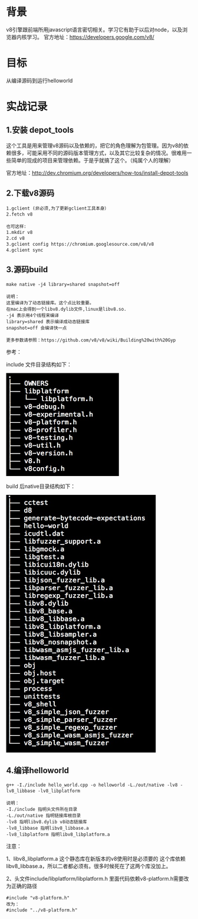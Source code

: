 # 背景

v8引擎跟前端所用javascript语言密切相关。学习它有助于以后对node，以及浏览器内核学习。
官方地址：https://developers.google.com/v8/

# 目标

从编译源码到运行helloworld    

# 实战记录

## 1.安装 depot_tools

这个工具是用来管理v8源码以及依赖的，把它的角色理解为包管理。因为v8的依赖很多，可能采用不同的源码版本管理方式，以及其它比较复杂的情况。很难用一些简单的现成的项目来管理依赖。于是乎就搞了这个。（纯属个人的理解）

官方地址：http://dev.chromium.org/developers/how-tos/install-depot-tools

## 2.下载v8源码

```
1.gclient (非必须,为了更新gclient工具本身）
2.fetch v8

也可这样:
1.mkdir v8
2.cd v8
3.gclient config https://chromium.googlesource.com/v8/v8
4.gclient sync
```
## 3.源码build

```
make native -j4 library=shared snapshot=off

说明：
这里编译为了动态链接库。这个点比较重要。
在mac上会得到一个libv8.dylib文件,linux是libv8.so.
-j4 表示用4个线程来编译
library=shared 表示编译成动态链接库
snapshot=off 会编译快一点

更多参数请参照：https://github.com/v8/v8/wiki/Building%20with%20Gyp
```

参考：

include 文件目录结构如下：

![include](./assets/include.png)

build 后native目录结构如下：

![include](./assets/native.png)


## 4.编译helloworld

```
g++ -I./include hello_world.cpp -o helloworld -L./out/native -lv8 -lv8_libbase -lv8_libplatform

说明：
-I./include 指明头文件所在目录
-L./out/native 指明链接库根目录
-lv8 指明libv8.dylib v8动态链接库
-lv8_libbase 指明libv8_libbase.a
-lv8_libplatform 指明libv8_libplatform.a
```

注意：

1、libv8_libplatform.a 这个静态库在新版本的v8使用时是必须要的
这个库依赖libv8_libbase.a，所以二者都必须有。很多时候死在了这两个库没加上。

2、头文件include/libplatform/libplatform.h 里面代码依赖v8-platform.h需要改为正确的路径

```
#include "v8-platform.h" 
改为：
#include "../v8-platform.h"
```














